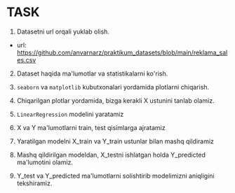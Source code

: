 # TASK

1. Datasetni url orqali yuklab olish.

- url: https://github.com/anvarnarz/praktikum_datasets/blob/main/reklama_sales.csv

2. Dataset haqida ma'lumotlar va statistikalarni ko'rish.

3. `seaborn` va `matplotlib` kubutxonalari yordamida plotlarni chiqarish.

4. Chiqarilgan plotlar yordamida, bizga kerakli X ustunini tanlab olamiz.

5. `LinearRegression` modelini yaratamiz

6. X va Y ma'lumotlarni train, test qisimlarga ajratamiz

7. Yaratilgan modelni X_train va Y_train ustunlar bilan mashq qildiramiz

8. Mashq qildirilgan modeldan, X_testni ishlatgan holda Y_predicted ma'lumotini olamiz.

9. Y_test va Y_predicted ma'lumotlarni solishtirib modelimizni aniqligini tekshiramiz.
